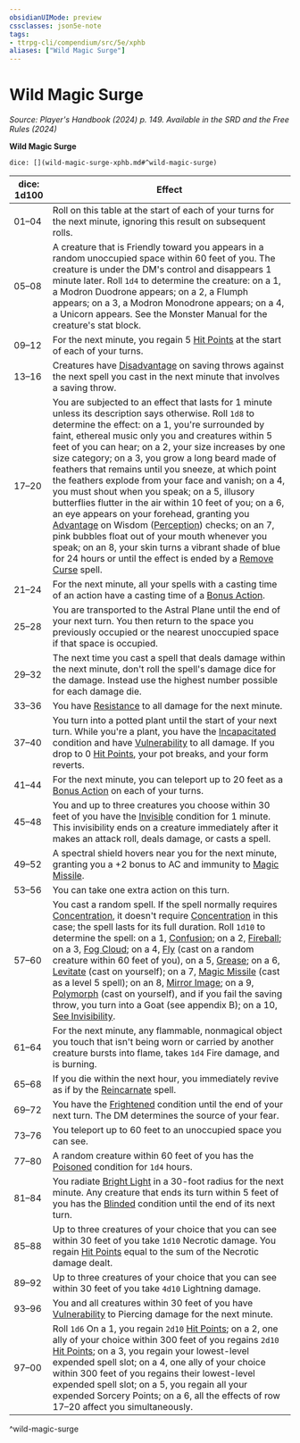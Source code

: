 ```yaml
---
obsidianUIMode: preview
cssclasses: json5e-note
tags:
- ttrpg-cli/compendium/src/5e/xphb
aliases: ["Wild Magic Surge"]
---
```

# Wild Magic Surge
*Source: Player's Handbook (2024) p. 149. Available in the <span title='Systems Reference Document (5.2)'>SRD</span> and the Free Rules (2024)* 

**Wild Magic Surge**

`dice: [](wild-magic-surge-xphb.md#^wild-magic-surge)`

| dice: 1d100 | Effect |
|-------------|--------|
| 01–04 | Roll on this table at the start of each of your turns for the next minute, ignoring this result on subsequent rolls. |
| 05–08 | A creature that is Friendly toward you appears in a random unoccupied space within 60 feet of you. The creature is under the DM's control and disappears 1 minute later. Roll `1d4` to determine the creature: on a 1, a Modron Duodrone appears; on a 2, a Flumph appears; on a 3, a Modron Monodrone appears; on a 4, a Unicorn appears. See the Monster Manual for the creature's stat block. |
| 09–12 | For the next minute, you regain 5 [Hit Points](hit-points-xphb.md) at the start of each of your turns. |
| 13–16 | Creatures have [Disadvantage](disadvantage-xphb.md) on saving throws against the next spell you cast in the next minute that involves a saving throw. |
| 17–20 | You are subjected to an effect that lasts for 1 minute unless its description says otherwise. Roll `1d8` to determine the effect: on a 1, you're surrounded by faint, ethereal music only you and creatures within 5 feet of you can hear; on a 2, your size increases by one size category; on a 3, you grow a long beard made of feathers that remains until you sneeze, at which point the feathers explode from your face and vanish; on a 4, you must shout when you speak; on a 5, illusory butterflies flutter in the air within 10 feet of you; on a 6, an eye appears on your forehead, granting you [Advantage](advantage-xphb.md) on Wisdom ([Perception](skills.md#Perception)) checks; on an 7, pink bubbles float out of your mouth whenever you speak; on an 8, your skin turns a vibrant shade of blue for 24 hours or until the effect is ended by a [Remove Curse](/3-Compendium/CLI/spells/remove-curse-xphb.md) spell. |
| 21–24 | For the next minute, all your spells with a casting time of an action have a casting time of a [Bonus Action](bonus-action-xphb.md). |
| 25–28 | You are transported to the Astral Plane until the end of your next turn. You then return to the space you previously occupied or the nearest unoccupied space if that space is occupied. |
| 29–32 | The next time you cast a spell that deals damage within the next minute, don't roll the spell's damage dice for the damage. Instead use the highest number possible for each damage die. |
| 33–36 | You have [Resistance](3-Compendium/CLI/rules/variant-rules/resistance-xphb.md) to all damage for the next minute. |
| 37–40 | You turn into a potted plant until the start of your next turn. While you're a plant, you have the [Incapacitated](conditions.md#Incapacitated) condition and have [Vulnerability](vulnerability-xphb.md) to all damage. If you drop to 0 [Hit Points](hit-points-xphb.md), your pot breaks, and your form reverts. |
| 41–44 | For the next minute, you can teleport up to 20 feet as a [Bonus Action](bonus-action-xphb.md) on each of your turns. |
| 45–48 | You and up to three creatures you choose within 30 feet of you have the [Invisible](conditions.md#Invisible) condition for 1 minute. This invisibility ends on a creature immediately after it makes an attack roll, deals damage, or casts a spell. |
| 49–52 | A spectral shield hovers near you for the next minute, granting you a +2 bonus to AC and immunity to [Magic Missile](/3-Compendium/CLI/spells/magic-missile-xphb.md). |
| 53–56 | You can take one extra action on this turn. |
| 57–60 | You cast a random spell. If the spell normally requires [Concentration](conditions.md#Concentration), it doesn't require [Concentration](conditions.md#Concentration) in this case; the spell lasts for its full duration. Roll `1d10` to determine the spell: on a 1, [Confusion](confusion-xphb.md); on a 2, [Fireball](fireball-xphb.md); on a 3, [Fog Cloud](fog-cloud-xphb.md); on a 4, [Fly](fly-xphb.md) (cast on a random creature within 60 feet of you), on a 5, [Grease](grease-xphb.md); on a 6, [Levitate](/3-Compendium/CLI/spells/levitate-xphb.md) (cast on yourself); on a 7, [Magic Missile](/3-Compendium/CLI/spells/magic-missile-xphb.md) (cast as a level 5 spell); on an 8, [Mirror Image](mirror-image-xphb.md); on a 9, [Polymorph](polymorph-xphb.md) (cast on yourself), and if you fail the saving throw, you turn into a Goat (see appendix B); on a 10, [See Invisibility](see-invisibility-xphb.md). |
| 61–64 | For the next minute, any flammable, nonmagical object you touch that isn't being worn or carried by another creature bursts into flame, takes `1d4` Fire damage, and is burning. |
| 65–68 | If you die within the next hour, you immediately revive as if by the [Reincarnate](/3-Compendium/CLI/spells/reincarnate-xphb.md) spell. |
| 69–72 | You have the [Frightened](conditions.md#Frightened) condition until the end of your next turn. The DM determines the source of your fear. |
| 73–76 | You teleport up to 60 feet to an unoccupied space you can see. |
| 77–80 | A random creature within 60 feet of you has the [Poisoned](conditions.md#Poisoned) condition for `1d4` hours. |
| 81–84 | You radiate [Bright Light](bright-light-xphb.md) in a 30-foot radius for the next minute. Any creature that ends its turn within 5 feet of you has the [Blinded](conditions.md#Blinded) condition until the end of its next turn. |
| 85–88 | Up to three creatures of your choice that you can see within 30 feet of you take `1d10` Necrotic damage. You regain [Hit Points](hit-points-xphb.md) equal to the sum of the Necrotic damage dealt. |
| 89–92 | Up to three creatures of your choice that you can see within 30 feet of you take `4d10` Lightning damage. |
| 93–96 | You and all creatures within 30 feet of you have [Vulnerability](vulnerability-xphb.md) to Piercing damage for the next minute. |
| 97–00 | Roll `1d6` On a 1, you regain `2d10` [Hit Points](hit-points-xphb.md); on a 2, one ally of your choice within 300 feet of you regains `2d10` [Hit Points](hit-points-xphb.md); on a 3, you regain your lowest-level expended spell slot; on a 4, one ally of your choice within 300 feet of you regains their lowest-level expended spell slot; on a 5, you regain all your expended Sorcery Points; on a 6, all the effects of row 17–20 affect you simultaneously. |
^wild-magic-surge